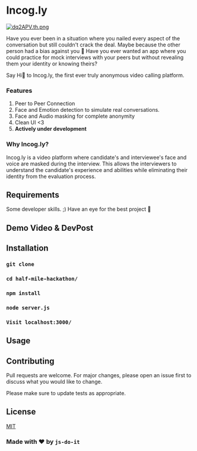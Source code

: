 # Incog.ly  
[![dq2APV.th.png](https://iili.io/dq2APV.th.png)](https://freeimage.host/i/dq2APV)

Have you ever been in a situation where you nailed every aspect of the conversation but still couldn't crack the deal. Maybe because the other person had a bias against you :eyes:
Have you ever wanted an app where you could practice for mock interviews with your peers but without revealing them your identity or knowing theirs?

Say Hi:wave: to Incog.ly, the first ever truly anonymous video calling platform.

### Features

1. Peer to Peer Connection
2. Face and Emotion detection to simulate real conversations.
3. Face and Audio masking for complete anonymity
4. Clean UI <3
5. **Actively under development**

### Why Incog.ly?

Incog.ly is a video platform where candidate's and interviewee's face and voice are masked during the interview. This allows the interviewers to understand the candidate's experience and abilities while eliminating their identity from the evaluation process.

## Requirements

Some developer skills. ;)
Have an eye for the best project :eyes:


## Demo Video & DevPost


## Installation
### `git clone` 
### `cd half-mile-hackathon/`
### `npm install`
### `node server.js`
### `Visit localhost:3000/`


## Usage


## Contributing
Pull requests are welcome. For major changes, please open an issue first to discuss what you would like to change.

Please make sure to update tests as appropriate.

## License
[MIT](https://choosealicense.com/licenses/mit/)

### Made with :heart: by `js-do-it`
